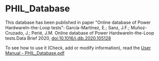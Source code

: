 # PHIL_Database

This database has been published in paper "Online  database  of  Power  HardwareIn-the-Loop tests":
García-Martínez,  E.;  Sanz,  J.F.;  Muñoz-Cruzado,  J.;  Perié,  J.M.   Online  database  of  Power  HardwareIn-the-Loop tests.Data Brief 2020, 
[doi:10.1016/j.dib.2020.105128 ](https://www.sciencedirect.com/science/article/pii/S2352340920300226?via%3Dihub)

To see how to use it (Check, add or modify information), read the [User Manual - PHIL_Database.pdf](https://github.com/Egarcia-Circe/PHIL_Database/blob/master/User%20Manual%20-%20PHIL_Database.pdf)
